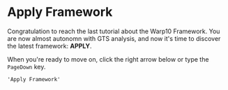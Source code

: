 # Apply Framework

Congratulation to reach the last tutorial about the Warp10 Framework. You are now almost autonomn with GTS analysis, and now it's time to discover the latest framework: **APPLY**.

When you're ready to move on, click the right arrow below or type the `PageDown` key.

~~~
'Apply Framework'
